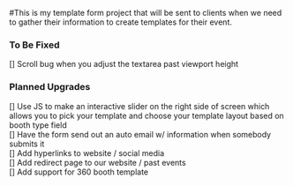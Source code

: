 #This is my template form project that will be sent to clients when we need to gather their information to create templates for their event. 

### To Be Fixed ###
[] Scroll bug when you adjust the textarea past viewport height



### Planned Upgrades ###

[] Use JS to make an interactive slider on the right side of screen which allows you to pick your template and choose your template layout based on booth type field <br>
[] Have the form send out an auto email w/ information when somebody submits it<br>
[] Add hyperlinks to website / social media<br>
[] Add redirect page to our website / past events <br>
[] Add support for 360 booth template<br>